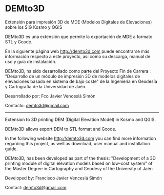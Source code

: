 DEMto3D
=======

Extensión para impresión 3D de MDE (Modelos Digitales de Elevaciones) sobre los SIG Kosmo y QGIS

DEMto3D es una extensión que permite la exportación de MDE a formato STL y Gcode.

En la siguiente página web http://demto3d.com puede encontrarse más información respecto a este proyecto, así como su descarga, manual de uso y guía de instalación.

DEMto3D, ha sido desarrollado como parte del Proyecto Fin de Carrera :
"Desarrollo de un módulo de impresión 3D de modelos digitales de elevaciones basado en sistema de bajo coste"
de la Ingeniería en Geodesía y Cartografía de la Universidad de Jaén.

Desarrollado por: Fco Javier Venceslá Simón

Contacto: demto3d@gmail.com

--------

Extension to 3D printing DEM (Digital Elevation Model) in Kosmo and QGIS.

DEMto3D allows export DEM to STL format and Gcode.

In the following website http://demto3d.com you can find more information regarding this project, as well as download, user manual and installation guide.

DEMto3D, has been developed as part of the thesis:
"Development of a 3D printing module of digital elevation models based on low-cost system"
of the Master Degree in Cartography and Geodesy of the University of Jaén

Developed by: Francisco Javier Venceslá Simón

Contact: demto3d@gmail.com

